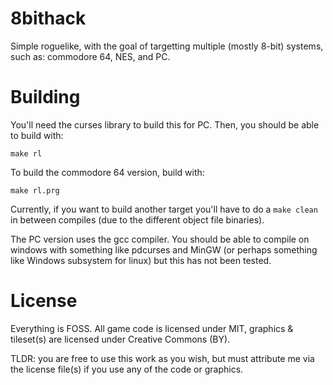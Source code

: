 # 8bithack

Simple roguelike, with the goal of targetting multiple (mostly 8-bit)
systems, such as: commodore 64, NES, and PC.

# Building

You'll need the curses library to build this for PC. Then, you should be
able to build with:

`make rl`

To build the commodore 64 version, build with:

`make rl.prg`

Currently, if you want to build another target you'll have to do a `make
clean` in between compiles (due to the different object file binaries).

The PC version uses the gcc compiler. You should be able to compile on
windows with something like pdcurses and MinGW (or perhaps something
like Windows subsystem for linux) but this has not been tested.

# License

Everything is FOSS. All game code is licensed under MIT, graphics &
tileset(s) are licensed under Creative Commons (BY).

TLDR: you are free to use this work as you wish, but must attribute me
via the license file(s) if you use any of the code or graphics.
